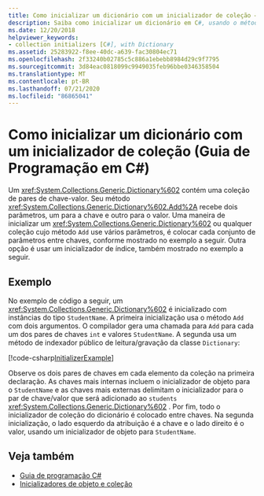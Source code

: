 ```yaml
---
title: Como inicializar um dicionário com um inicializador de coleção – Guia de Programação em C#
description: Saiba como inicializar um dicionário em C#, usando o método Add ou um inicializador de índice. Este exemplo mostra as duas opções.
ms.date: 12/20/2018
helpviewer_keywords:
- collection initializers [C#], with Dictionary
ms.assetid: 25283922-f8ee-40dc-a639-fac30804ec71
ms.openlocfilehash: 2f33240b02785c5c886a1ebebb8984d29c9f7795
ms.sourcegitcommit: 3d84eac0818099c9949035feb96bbe0346358504
ms.translationtype: MT
ms.contentlocale: pt-BR
ms.lasthandoff: 07/21/2020
ms.locfileid: "86865041"
---
```

# <a name="how-to-initialize-a-dictionary-with-a-collection-initializer-c-programming-guide"></a>Como inicializar um dicionário com um inicializador de coleção (Guia de Programação em C#)

Um <xref:System.Collections.Generic.Dictionary%602> contém uma coleção de pares de chave-valor. Seu método <xref:System.Collections.Generic.Dictionary%602.Add%2A> recebe dois parâmetros, um para a chave e outro para o valor. Uma maneira de inicializar um <xref:System.Collections.Generic.Dictionary%602> ou qualquer coleção cujo método `Add` use vários parâmetros, é colocar cada conjunto de parâmetros entre chaves, conforme mostrado no exemplo a seguir. Outra opção é usar um inicializador de índice, também mostrado no exemplo a seguir.

## <a name="example"></a>Exemplo

No exemplo de código a seguir, um <xref:System.Collections.Generic.Dictionary%602> é inicializado com instâncias do tipo `StudentName`.  A primeira inicialização usa o método `Add` com dois argumentos. O compilador gera uma chamada para `Add` para cada um dos pares de chaves `int` e valores `StudentName`. A segunda usa um método de indexador público de leitura/gravação da classe `Dictionary`:

[!code-csharp[InitializerExample](../../../../samples/snippets/csharp/programming-guide/classes-and-structs/object-collection-initializers/HowToDictionaryInitializer.cs#HowToDictionaryInitializer)]  

Observe os dois pares de chaves em cada elemento da coleção na primeira declaração. As chaves mais internas incluem o inicializador de objeto para o `StudentName` e as chaves mais externas delimitam o inicializador para o par de chave/valor que será adicionado ao `students` <xref:System.Collections.Generic.Dictionary%602> . Por fim, todo o inicializador de coleção do dicionário é colocado entre chaves. Na segunda inicialização, o lado esquerdo da atribuição é a chave e o lado direito é o valor, usando um inicializador de objeto para `StudentName`.

## <a name="see-also"></a>Veja também

- [Guia de programação C#](../index.md)
- [Inicializadores de objeto e coleção](./object-and-collection-initializers.md)
